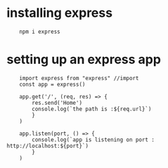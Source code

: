 # installing express
```
    npm i express
```

# setting up an express app
```
    import express from "express" //import
    const app = express()

    app.get('/', (req, res) => {
        res.send('Home')
        console.log(`the path is :${req.url}`)
        }
    )

    app.listen(port, () => {
        console.log(`app is listening on port : http://localhost:${port}`)
        }
    )
```